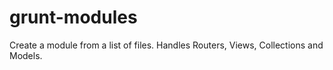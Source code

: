 grunt-modules
=============

Create a module from a list of files.  Handles Routers, Views, Collections and Models.
